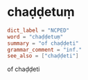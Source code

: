 # chaḍḍetuṃ

``` toml
dict_label = "NCPED"
word = "chaḍḍetuṃ"
summary = "of chaḍḍeti"
grammar_comment = "inf."
see_also = ["chaḍḍeti"]
```

of chaḍḍeti

